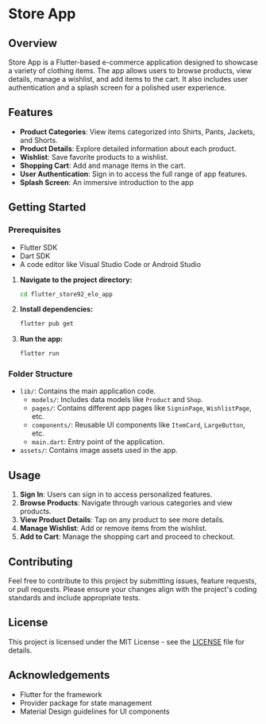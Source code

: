 # Store App

## Overview

Store App is a Flutter-based e-commerce application designed to showcase a variety of clothing items. The app allows users to browse products, view details, manage a wishlist, and add items to the cart. It also includes user authentication and a splash screen for a polished user experience.

## Features

- **Product Categories**: View items categorized into Shirts, Pants, Jackets, and Shorts.
- **Product Details**: Explore detailed information about each product.
- **Wishlist**: Save favorite products to a wishlist.
- **Shopping Cart**: Add and manage items in the cart.
- **User Authentication**: Sign in to access the full range of app features.
- **Splash Screen**: An immersive introduction to the app

## Getting Started

### Prerequisites

- Flutter SDK
- Dart SDK
- A code editor like Visual Studio Code or Android Studio

1. **Navigate to the project directory:**

   ```bash
   cd flutter_store92_elo_app
   ```

2. **Install dependencies:**

   ```bash
   flutter pub get
   ```

3. **Run the app:**

   ```bash
   flutter run
   ```

### Folder Structure

- `lib/`: Contains the main application code.
  - `models/`: Includes data models like `Product` and `Shop`.
  - `pages/`: Contains different app pages like `SigninPage`, `WishlistPage`, etc.
  - `components/`: Reusable UI components like `ItemCard`, `LargeButton`, etc.
  - `main.dart`: Entry point of the application.
- `assets/`: Contains image assets used in the app.

## Usage

1. **Sign In**: Users can sign in to access personalized features.
2. **Browse Products**: Navigate through various categories and view products.
3. **View Product Details**: Tap on any product to see more details.
4. **Manage Wishlist**: Add or remove items from the wishlist.
5. **Add to Cart**: Manage the shopping cart and proceed to checkout.

## Contributing

Feel free to contribute to this project by submitting issues, feature requests, or pull requests. Please ensure your changes align with the project's coding standards and include appropriate tests.

## License

This project is licensed under the MIT License - see the [LICENSE](LICENSE) file for details.

## Acknowledgements

- Flutter for the framework
- Provider package for state management
- Material Design guidelines for UI components
